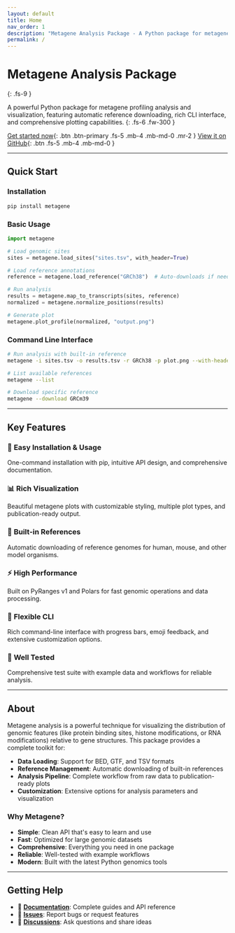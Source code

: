 ```yaml
---
layout: default
title: Home
nav_order: 1
description: "Metagene Analysis Package - A Python package for metagene profiling analysis and visualization"
permalink: /
---
```


# Metagene Analysis Package
{: .fs-9 }

A powerful Python package for metagene profiling analysis and visualization, featuring automatic reference downloading, rich CLI interface, and comprehensive plotting capabilities.
{: .fs-6 .fw-300 }

[Get started now](getting-started.md){: .btn .btn-primary .fs-5 .mb-4 .mb-md-0 .mr-2 }
[View it on GitHub](https://github.com/y9c/metagene){: .btn .fs-5 .mb-4 .mb-md-0 }

---

## Quick Start

### Installation

```bash
pip install metagene
```

### Basic Usage

```python
import metagene

# Load genomic sites
sites = metagene.load_sites("sites.tsv", with_header=True)

# Load reference annotations
reference = metagene.load_reference("GRCh38")  # Auto-downloads if needed

# Run analysis
results = metagene.map_to_transcripts(sites, reference)
normalized = metagene.normalize_positions(results)

# Generate plot
metagene.plot_profile(normalized, "output.png")
```

### Command Line Interface

```bash
# Run analysis with built-in reference
metagene -i sites.tsv -o results.tsv -r GRCh38 -p plot.png --with-header

# List available references
metagene --list

# Download specific reference
metagene --download GRCm39
```

---

## Key Features

### 🚀 **Easy Installation & Usage**
One-command installation with pip, intuitive API design, and comprehensive documentation.

### 📊 **Rich Visualization**
Beautiful metagene plots with customizable styling, multiple plot types, and publication-ready output.

### 🧬 **Built-in References**
Automatic downloading of reference genomes for human, mouse, and other model organisms.

### ⚡ **High Performance**
Built on PyRanges v1 and Polars for fast genomic operations and data processing.

### 🔧 **Flexible CLI**
Rich command-line interface with progress bars, emoji feedback, and extensive customization options.

### 🧪 **Well Tested**
Comprehensive test suite with example data and workflows for reliable analysis.

---

## About

Metagene analysis is a powerful technique for visualizing the distribution of genomic features (like protein binding sites, histone modifications, or RNA modifications) relative to gene structures. This package provides a complete toolkit for:

- **Data Loading**: Support for BED, GTF, and TSV formats
- **Reference Management**: Automatic downloading of built-in references
- **Analysis Pipeline**: Complete workflow from raw data to publication-ready plots
- **Customization**: Extensive options for analysis parameters and visualization

### Why Metagene?

- **Simple**: Clean API that's easy to learn and use
- **Fast**: Optimized for large genomic datasets
- **Comprehensive**: Everything you need in one package
- **Reliable**: Well-tested with example workflows
- **Modern**: Built with the latest Python genomics tools

---

## Getting Help

- 📖 **[Documentation](getting-started.md)**: Complete guides and API reference
- 🐛 **[Issues](https://github.com/y9c/metagene/issues)**: Report bugs or request features
- 💬 **[Discussions](https://github.com/y9c/metagene/discussions)**: Ask questions and share ideas
